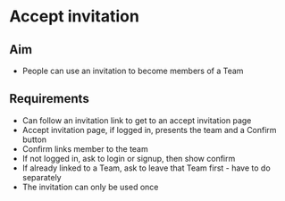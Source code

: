 Accept invitation
=================

Aim
---

- People can use an invitation to become members of a Team


Requirements
------------

- Can follow an invitation link to get to an accept invitation page
- Accept invitation page, if logged in, presents the team and a Confirm button
- Confirm links member to the team
- If not logged in, ask to login or signup, then show confirm
- If already linked to a Team, ask to leave that Team first - have to do separately
- The invitation can only be used once
